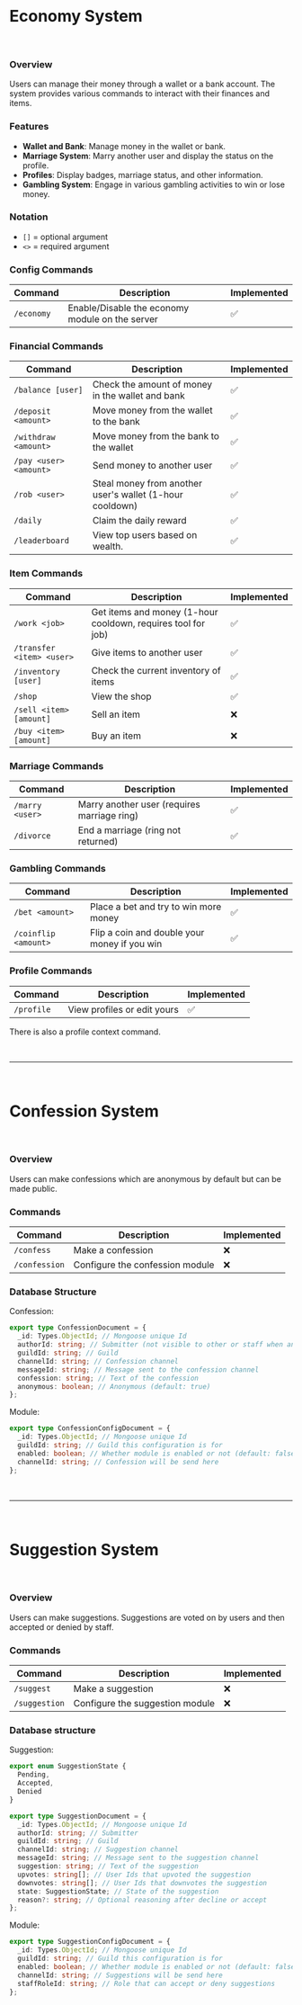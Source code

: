<br/>

# Economy System

<br/>

### Overview

Users can manage their money through a wallet or a bank account. The system provides various commands to interact with their finances and items.

### Features

- **Wallet and Bank**: Manage money in the wallet or bank.
- **Marriage System**: Marry another user and display the status on the profile.
- **Profiles**: Display badges, marriage status, and other information.
- **Gambling System**: Engage in various gambling activities to win or lose money.

### Notation

- `[]` = optional argument
- `<>` = required argument

### Config Commands

| Command    | Description                                     | Implemented |
| ---------- | ----------------------------------------------- | ----------- |
| `/economy` | Enable/Disable the economy module on the server | ✅          |

### Financial Commands

| Command                | Description                                              | Implemented |
| ---------------------- | -------------------------------------------------------- | ----------- |
| `/balance [user]`      | Check the amount of money in the wallet and bank         | ✅          |
| `/deposit <amount>`    | Move money from the wallet to the bank                   | ✅          |
| `/withdraw <amount>`   | Move money from the bank to the wallet                   | ✅          |
| `/pay <user> <amount>` | Send money to another user                               | ✅          |
| `/rob <user>`          | Steal money from another user's wallet (1-hour cooldown) | ✅          |
| `/daily`               | Claim the daily reward                                   | ✅          |
| `/leaderboard`         | View top users based on wealth.                          | ✅          |

### Item Commands

| Command                   | Description                                                  | Implemented |
| ------------------------- | ------------------------------------------------------------ | ----------- |
| `/work <job>`             | Get items and money (1-hour cooldown, requires tool for job) | ✅          |
| `/transfer <item> <user>` | Give items to another user                                   | ✅          |
| `/inventory [user]`       | Check the current inventory of items                         | ✅          |
| `/shop`                   | View the shop                                                | ✅          |
| `/sell <item> [amount]`   | Sell an item                                                 | ❌          |
| `/buy <item> [amount]`    | Buy an item                                                  | ❌          |

### Marriage Commands

| Command         | Description                                 | Implemented |
| --------------- | ------------------------------------------- | ----------- |
| `/marry <user>` | Marry another user (requires marriage ring) | ✅          |
| `/divorce`      | End a marriage (ring not returned)          | ✅          |

### Gambling Commands

| Command              | Description                                  | Implemented |
| -------------------- | -------------------------------------------- | ----------- |
| `/bet <amount>`      | Place a bet and try to win more money        | ✅          |
| `/coinflip <amount>` | Flip a coin and double your money if you win | ✅          |

### Profile Commands

| Command    | Description                 | Implemented |
| ---------- | --------------------------- | ----------- |
| `/profile` | View profiles or edit yours | ✅          |

There is also a profile context command.

<br/>

<hr/>

<br/>

# Confession System

<br/>

### Overview

Users can make confessions which are anonymous by default but can be made public.

### Commands

| Command       | Description                     | Implemented |
| ------------- | ------------------------------- | ----------- |
| `/confess`    | Make a confession               | ❌          |
| `/confession` | Configure the confession module | ❌          |

### Database Structure

Confession:

```ts
export type ConfessionDocument = {
  _id: Types.ObjectId; // Mongoose unique Id
  authorId: string; // Submitter (not visible to other or staff when anonymous)
  guildId: string; // Guild
  channelId: string; // Confession channel
  messageId: string; // Message sent to the confession channel
  confession: string; // Text of the confession
  anonymous: boolean; // Anonymous (default: true)
};
```

Module:

```ts
export type ConfessionConfigDocument = {
  _id: Types.ObjectId; // Mongoose unique Id
  guildId: string; // Guild this configuration is for
  enabled: boolean; // Whether module is enabled or not (default: false)
  channelId: string; // Confession will be send here
};
```

<br/>

<hr/>

<br/>

# Suggestion System

<br/>

### Overview

Users can make suggestions. Suggestions are voted on by users and then accepted or denied by staff.

### Commands

| Command       | Description                     | Implemented |
| ------------- | ------------------------------- | ----------- |
| `/suggest`    | Make a suggestion               | ❌          |
| `/suggestion` | Configure the suggestion module | ❌          |

### Database structure

Suggestion:

```ts
export enum SuggestionState {
  Pending,
  Accepted,
  Denied
}

export type SuggestionDocument = {
  _id: Types.ObjectId; // Mongoose unique Id
  authorId: string; // Submitter
  guildId: string; // Guild
  channelId: string; // Suggestion channel
  messageId: string; // Message sent to the suggestion channel
  suggestion: string; // Text of the suggestion
  upvotes: string[]; // User Ids that upvoted the suggestion
  downvotes: string[]; // User Ids that downvotes the suggestion
  state: SuggestionState; // State of the suggestion
  reason?: string; // Optional reasoning after decline or accept
};
```

Module:

```ts
export type SuggestionConfigDocument = {
  _id: Types.ObjectId; // Mongoose unique Id
  guildId: string; // Guild this configuration is for
  enabled: boolean; // Whether module is enabled or not (default: false)
  channelId: string; // Suggestions will be send here
  staffRoleId: string; // Role that can accept or deny suggestions
};
```
